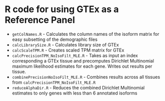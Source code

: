 # R code for using GTEx as a Reference Panel

* `getColNames.R` - Calculates the column names of the isoform matrix for easy subsetting of the demographic files
* `calcLibrarySize.R` - Calculates library size of GTEx
* `calcScaleTPM.R` - Creates scaled TPM matrix for GTEx 
* `calcPrecisionTPM_NoIsoFilt_MLE.R` - Takes as input an index corresponding a GTEx tissue and precomputes Dirichlet Multinomial maximum likelihood estimates for each gene. Writes out results per tissue.
* `combinePrecisionNoIsoFilt_MLE.R` - Combines results across all tissues from `calcPrecisionTPM_NoIsoFilt_MLE.R`
* `reduceAlphaDir.R` - Reduces the combined Dirichlet Multinomial estimates to only genes with less than 6 annotated isoforms
